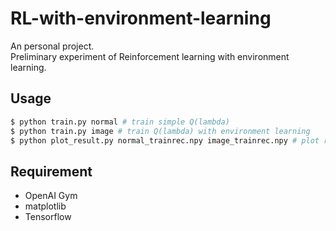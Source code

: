 # RL-with-environment-learning
An personal project.  
Preliminary experiment of Reinforcement learning with environment learning.  

## Usage
```bash
$ python train.py normal # train simple Q(lambda)
$ python train.py image # train Q(lambda) with environment learning
$ python plot_result.py normal_trainrec.npy image_trainrec.npy # plot result
```

## Requirement
* OpenAI Gym
* matplotlib
* Tensorflow

